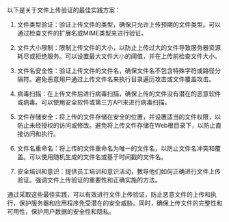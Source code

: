 以下是关于文件上传验证的最佳实践方案：

1. 文件类型验证：验证上传文件的类型，确保只允许上传预期的文件类型。可以通过检查文件的扩展名或MIME类型来进行验证。

2. 文件大小限制：限制上传文件的大小，以防止上传过大的文件导致服务器资源耗尽或拒绝服务。可以设置最大文件大小的阈值，并在上传前检查文件大小。

3. 文件名安全性：验证上传文件的文件名，确保文件名不包含特殊字符或路径分隔符。避免恶意用户通过上传文件名来执行目录遍历攻击或文件覆盖攻击。

4. 病毒扫描：在上传文件后进行病毒扫描，确保上传的文件没有潜在的恶意软件或病毒。可以使用安全软件或第三方API来进行病毒扫描。

5. 文件存储安全：将上传的文件存储在安全的位置，并设置适当的文件权限，以防止未经授权的访问或修改。避免将上传文件存储在Web根目录下，以防止直接访问和执行。

6. 文件名重命名：将上传的文件重命名为唯一的文件名，以防止文件名冲突和覆盖。可以使用随机生成的文件名或基于时间戳的文件名。

7. 安全培训和意识：提供员工培训和意识活动，教导他们如何正确进行文件上传验证。强调文件上传验证的重要性和正确实施的方法。

通过采取这些最佳实践，可以有效进行文件上传验证，防止恶意文件的上传和执行，保护服务器和应用程序免受潜在的安全威胁。同时，确保上传文件的完整性和可用性，保护用户数据的安全性和隐私。